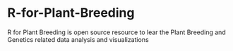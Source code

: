 # R-for-Plant-Breeding
R for Plant Breeding is open source resource to lear the Plant Breeding and Genetics related data analysis and visualizations
